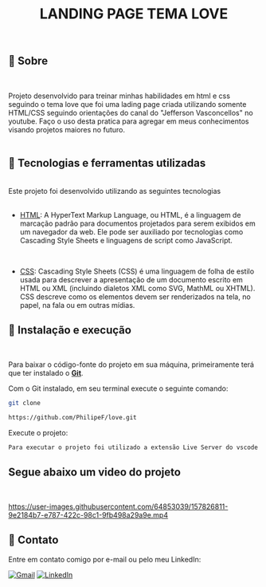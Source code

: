 <div align="center">
<h1> LANDING PAGE TEMA LOVE </h1>
</div>
<br>

## 📃 Sobre

<br>

Projeto desenvolvido para treinar minhas habilidades em html e css seguindo o tema love que foi uma lading page criada utilizando somente HTML/CSS seguindo orientações do canal do "Jefferson Vasconcellos" no youtube. Faço o uso desta pratica para agregar em meus conhecimentos visando projetos maiores no futuro.
<br>
<br>

## 🚀 Tecnologias e ferramentas utilizadas

<br>
Este projeto foi desenvolvido utilizando as seguintes tecnologias
<br>
<br>

- [HTML](https://en.wikipedia.org/wiki/HTML): A HyperText Markup Language, ou HTML, é a linguagem de marcação padrão para documentos projetados para serem exibidos em um navegador da web. Ele pode ser auxiliado por tecnologias como Cascading Style Sheets e linguagens de script como JavaScript.
<br>

- [CSS](https://developer.mozilla.org/en-US/docs/Web/CSS): Cascading Style Sheets (CSS) é uma linguagem de folha de estilo usada para descrever a apresentação de um documento escrito em HTML ou XML (incluindo dialetos XML como SVG, MathML ou XHTML). CSS descreve como os elementos devem ser renderizados na tela, no papel, na fala ou em outras mídias.

## 🔧 Instalação e execução

<br>

Para baixar o código-fonte do projeto em sua máquina, primeiramente terá que ter instalado o [**Git**](https://git-scm.com/).

Com o Git instalado, em seu terminal execute o seguinte comando:

```bash
git clone  

https://github.com/PhilipeF/love.git
```

Execute o projeto:

```
Para executar o projeto foi utilizado a extensão Live Server do vscode
```

<h2>Segue abaixo um video do projeto</h2>
<br>

https://user-images.githubusercontent.com/64853039/157826811-9e2184b7-e787-422c-98c1-9fb498a29a9e.mp4

## 📲 Contato

Entre em contato comigo por e-mail ou pelo meu LinkedIn:

<a href="mailto:philipsferreiraa@gmail.com"><img src="https://img.shields.io/badge/Gmail-D14836?style=for-the-badge&logo=gmail&logoColor=white" alt="Gmail"/></a>
<a href="https://www.linkedin.com/in/philipe-ferreira-60696388/"><img src="https://img.shields.io/badge/linkedin%20-%230077B5.svg?&style=for-the-badge&logo=linkedin&logoColor=white" alt="LinkedIn"/></a>
